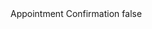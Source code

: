 <?xml version="1.0" encoding="UTF-8"?>
<CustomMetadata xmlns="http://soap.sforce.com/2006/04/metadata">
    <label>Appointment Confirmation</label>
    <protected>false</protected>
</CustomMetadata>
